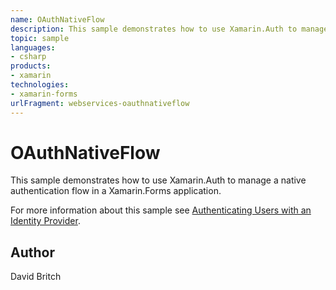 ```yaml
---
name: OAuthNativeFlow
description: This sample demonstrates how to use Xamarin.Auth to manage a native authentication flow in a Xamarin.Forms application. For more information about this sample see Authenticating Users with an Identity Provider.
topic: sample
languages:
- csharp
products:
- xamarin
technologies:
- xamarin-forms
urlFragment: webservices-oauthnativeflow
---
```

OAuthNativeFlow
===============

This sample demonstrates how to use Xamarin.Auth to manage a native authentication flow in a Xamarin.Forms application.

For more information about this sample see [Authenticating Users with an Identity Provider](https://developer.xamarin.com/guides/xamarin-forms/cloud-services/authentication/oauth/).

Author
------

David Britch
